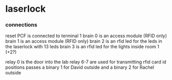 # laserlock


### connections
reset PCF is connected to terminal 1
brain 0 is an access module (RFID only)
brain 1 is an access module (RFID only)
brain 2 is an rfid led for the leds in the laserlock with 13 leds
brain 3 is an rfid led for the lights inside room 1 (+2?)

relay 0 is the door into the lab
relay 6-7 are used for transmitting rfid card id positions 
passes a binary 1 for David outside and a binary 2 for Rachel outside
